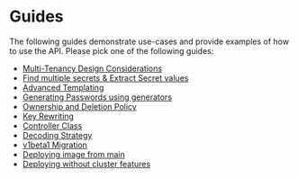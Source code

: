 # Guides

The following guides demonstrate use-cases and provide examples of how to use
the API. Please pick one of the following guides:

* [Multi-Tenancy Design Considerations](multi-tenancy.md)
* [Find multiple secrets & Extract Secret values](getallsecrets.md)
* [Advanced Templating](templating.md)
* [Generating Passwords using generators](generator.md)
* [Ownership and Deletion Policy](ownership-deletion-policy.md)
* [Key Rewriting](datafrom-rewrite.md)
* [Controller Class](controller-class.md)
* [Decoding Strategy](decoding-strategy.md)
* [v1beta1 Migration](v1beta1.md)
* [Deploying image from main](using-latest-image.md)
* [Deploying without cluster features](disable-cluster-features.md)
